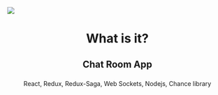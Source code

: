 <img src="https://github.com/YKalashnikov/Chat-App/blob/master/chatRoom.gif
    "/>

<h1 align="center">What is it?</h1>

<h2 align="center"> Chat Room App</h2>
<h5 align="center"> </h5>

<p align="center">React, Redux, Redux-Saga, Web Sockets, Nodejs, Chance library</p> 
